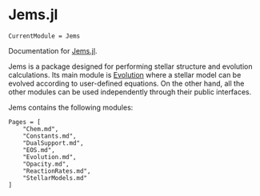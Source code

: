 # Jems.jl

```@meta
CurrentModule = Jems
```

Documentation for [Jems.jl](https://github.com/Jems-jl/Jems.jl).

Jems is a package designed for performing stellar structure and evolution calculations.
Its main module is [Evolution](@ref) where a stellar model can be evolved according to user-defined equations.
On the other hand, all the other modules can be used independently through their public interfaces.

Jems contains the following modules:

```@contents
Pages = [
    "Chem.md",
    "Constants.md",
    "DualSupport.md",
    "EOS.md",
    "Evolution.md",
    "Opacity.md",
    "ReactionRates.md",
    "StellarModels.md"
]
```
